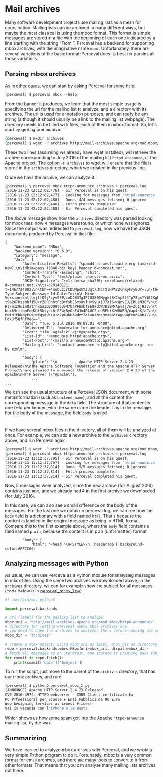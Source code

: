 # Mail archives

Many software development projects use mailing lists as a mean for coordination. Mailing lists can be archived in many different ways, but maybe the most classical is using the mbox format. This format is simple: messages are stored in a file with the beginning of each one indicated by a line starting with the string “From ”. Perceval has a backend for supporting mbox archives, with the imaginative name `mbox`. Unfortunately, there are several variations of the basic format: Perceval does its best for parsing all those variations.

## Parsing mbox archives


As in other cases, we can start by asking Perceval for some help:

```
(perceval) $ perceval mbox --help
```

From the banner it produces, we learn that the most simple usage is specifying the uri for the mailing list to analyze, and a directory with its archives. The uri is used for annotation purposes, and can really be any string (although it should usually be a link to the mailing list webpage). The directory needs to be filled with files, each of them in mbox format. So, let's start by getting one archive:

```bash
(perceval) $ mkdir archives
(perceval) $ wget -P archives http://mail-archives.apache.org/mod_mbox/httpd-announce/201607.mbox
```

These two lines (assuming we already have wget installed), will retrieve the archive corresponding to July 2016 of the mailing list `httpd-announce`, of the Apache project. The option `-P archives` to wget will ensure that the file is stored in the `archives` directory, which we created in the previous line.

Once we have the archive, we can analyze it:

```bash
(perceval) $ perceval mbox httpd-announce archives > perceval.log
[2016-11-23 02:12:02,476] - Sir Perceval is on his quest.
[2016-11-23 02:12:02,477] - Looking for messages from 'httpd-announce' on 'archives' since 1970-01-01 00:00:00+00:00
[2016-11-23 02:12:02,488] - Done. 4/4 messages fetched; 0 ignored
[2016-11-23 02:12:02,488] - Fetch process completed
[2016-11-23 02:12:02,488] - Sir Perceval completed his quest.
```

The above message show how the `archives` directory was parsed looking for mbox files, how 4 messages were found, of which none was ignored. Since the output was redirected to `perceval.log`, now we have the JSON documents produced by Perceval in that file:

```
{
    "backend_name": "MBox",
    "backend_version": "0.6.0",
    "category": "message",
    "data": {
        "Authentication-Results": "spamd4-us-west.apache.org (amavisd-new);\n\tdkim=pass (2048-bit key) header.d=comcast.net",
        "Content-Transfer-Encoding": "7bit",
        "Content-Type": "text/plain; charset=us-ascii",
        "DKIM-Signature": "v=1; a=rsa-sha256; c=relaxed/relaxed; d=comcast.net;\n\ts=q20140121; t=1467724082;\n\tbh=+4noOLzzrCDUMpdmYJUqt/JMcTXlHPAr2vhKyFryBUY=;\n\th=Received:Received:From:Content-Type:Subject:Message-Id:Date:To:\n\t Mime-Version;\n\tb=jlfQ9jFzyv9EP/ioD4B3TgJF7U3S60MygklSXCmpSftTp78gxYY502XgMsV5WAYaK\n\t t9a2O7Hssmbfi5U+rZ8R0hhtFqDyfsbE6xxUvfHvSyHAjJ7XISwxQnvEJ/EhLeN3G7\n\t Ht/mIz9uim8atrnxSaZDyO09t5JoM70aPFBmbTSE9+3bWJDi8M/Apvsj/q+Zu1jHJ1\n\t buxk9iitgmFegKUfSktydc6tFE4y8yObF41n4EAHC2uuURPbtXwWHWRH/nap4sK/aI\n\t FwIMTEbbNyEC0/wEqy0dktUYX2pnakh8DdH+TX34ozKKr9exGAFYwgoGQEvnPAhRJi\n\t FdxJf5QfRfMeg==",
        "Date": "Tue, 5 Jul 2016 09:08:01 -0400",
        "Delivered-To": "moderator for announce@httpd.apache.org",
        "From": "Jim Jagielski <jim@apache.org>",
        "List-Id": "<announce.httpd.apache.org>",
        "List-Post": "<mailto:announce@httpd.apache.org>",
        "Mailing-List": "contact announce-help@httpd.apache.org; run by ezmlm",
        ...
        "body": {
            "plain": "\n          Apache HTTP Server 2.4.23 Released\n\nThe Apache Software Foundation and the Apache HTTP Server Project\nare pleased to announce the release of version 2.4.23 of the Apache\nHTTP Server (\"Apache\"). 
            ...
...
```

We can see the usual structure of a Perceval JSON document, with some metainformation (such as `backend_name`), and all the content the corresponding message in the `data` field. The structure of that content is one field per header, with the same name the header has in the message. For the body of the message, the field `body` is used.

#

If we have several mbox files in the directory, all of them will be analyzed at once. For example, we can add a new archive to the `archives` directory above, and run Perceval again:

```bash
(perceval) $ wget -P archives http://mail-archives.apache.org/mod_mbox/httpd-announce/201608.mbox
(perceval) $ perceval mbox httpd-announce archives > perceval.log
[2016-11-23 11:12:37,795] - Sir Perceval is on his quest.
[2016-11-23 11:12:37,797] - Looking for messages from 'httpd-announce' on 'archives' since 1970-01-01 00:00:00+00:00
[2016-11-23 11:12:37,814] - Done. 5/5 messages fetched; 0 ignored
[2016-11-23 11:12:37,814] - Fetch process completed
[2016-11-23 11:12:37,814] - Sir Perceval completed his quest.
```

Now, 5 messages were analyzed, since the new archive (for August 2016) contains just one, and we already had 4 in the first archive we downloaded (for July 2016).

In this case, we can also see a small difference on the body of the messages. For the last one we obtain in perceval.log, we can see how the `body` field is a dictionary with a field named `html`. That's because the content is labeled in the original message as being in HTML format. Compare this to the first example above, where the `body` field contains a field named `plain`, because the content is in plan (unformatted) format.

```
        "body": {
            "html": "<head >\n<STYLE>\n .headerTop { background-color:#FFCC66; 
```

## Analyzing messages with Python

As usual, we can use Perceval as a Python module for analyzing messages in mbox files. Using the same two archives we downloaded above, in the `archives` directory, we can for example show the subject for all messages (code below is in [perceval_mbox_1.py](https://github.com/jgbarah/grimoirelab-training/blob/master/perceval/scripts/perceval_mbox_1.py)):

```python
#! /usr/bin/env python3

import perceval.backends

# uri (label) for the mailing list to analyze
mbox_uri = 'http://mail-archives.apache.org/mod_mbox/httpd-announce/'
# directory for letting Perceval where mbox archives are
# you need to have the archives to analyzed there before running the script
mbox_dir = 'archives'

# create a mbox object, using mbox_uri as label, mbox_dir as directory to scan
repo = perceval.backends.mbox.MBox(uri=mbox_uri, dirpath=mbox_dir)
# fetch all messages as an iteratoir, and iterate it printing each subject
for commit in repo.fetch():
    print(commit['data']['Subject'])
```

To run the script, just move to the parent of the `archives` directory, that has our mbox archives, and run:

```bash
(perceval) $ python3 perceval_mbox_1.py 
[ANNOUNCE] Apache HTTP Server 2.4.23 Released
CVE-2016-4979: HTTPD webserver - X509 Client certificate ba
PC Prfoessional per Scuole e Enti Pubblici da 90 Euro
Web Designing Services at Lowest Prices!!
Vai in vacanza con l'iPhone e le Beats
```

Which shows us how some spam got into the Apache `httpd-announce` mailing list, by the way.

## Summarizing

We have learned to analyze mbox archives with Perceval, and we wrote a very simple Python program to do it. Fortunately, mbox is a very common format for email archives, and there are many tools to convert to it from other formats. That means that you can analyze many mailing lists archives out there.